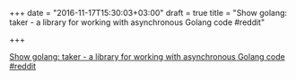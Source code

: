 +++
date = "2016-11-17T15:30:03+03:00"
draft = true
title = "Show golang: taker - a library for working with asynchronous Golang code  #reddit"

+++

<p><a href="https://t.co/R0D41oJiJ4">Show golang: taker - a library for working with asynchronous Golang code  #reddit</a></p>
